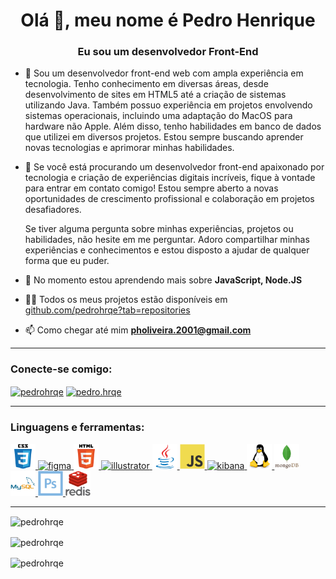 <h1 align="center">Olá 👋, meu nome é Pedro Henrique</h1>
<h3 align="center">Eu sou um desenvolvedor Front-End</h3>

- 🔭 Sou um desenvolvedor front-end web com ampla experiência em tecnologia. Tenho conhecimento em diversas áreas, desde desenvolvimento de sites em HTML5 até a criação de sistemas utilizando Java. Também possuo experiência em projetos envolvendo sistemas operacionais, incluindo uma adaptação do MacOS para hardware não Apple. Além disso, tenho habilidades em banco de dados que utilizei em diversos projetos. Estou sempre buscando aprender novas tecnologias e aprimorar minhas habilidades.

- 💬 Se você está procurando um desenvolvedor front-end apaixonado por tecnologia e criação de experiências digitais incríveis, fique à vontade para entrar em contato comigo! Estou sempre aberto a novas oportunidades de crescimento profissional e colaboração em projetos desafiadores.

    Se tiver alguma pergunta sobre minhas experiências, projetos ou habilidades, não hesite em me perguntar. Adoro compartilhar minhas experiências e conhecimentos e estou disposto a ajudar de qualquer forma que eu puder.

- 🌱 No momento estou aprendendo mais sobre **JavaScript, Node.JS**

- 👨‍💻 Todos os meus projetos estão disponíveis em
[github.com/pedrohrqe?tab=repositories](github.com/pedrohrqe?tab=repositories)

- 📫 Como chegar até mim **<pholiveira.2001@gmail.com>**

<hr>

<h3 align="left">Conecte-se comigo:</h3>
<p align="left">
    <a href="https://linkedin.com/in/pedrohrqe" target="blank"><img align="center"
            src="https://raw.githubusercontent.com/rahuldkjain/github-profile-readme-generator/master/src/images/icons/Social/linked-in-alt.svg"
            alt="pedrohrqe" height="30" width="40" /></a>
    <a href="https://instagram.com/pedro.hrqe" target="blank"><img align="center"
            src="https://raw.githubusercontent.com/rahuldkjain/github-profile-readme-generator/master/src/images/icons/Social/instagram.svg"
            alt="pedro.hrqe" height="30" width="40" /></a>
</p>
<hr>
<h3 align="left">Linguagens e ferramentas:</h3>
<p align="left"> <a href="https://www.w3schools.com/css/" target="_blank" rel="noreferrer"> <img
            src="https://raw.githubusercontent.com/devicons/devicon/master/icons/css3/css3-original-wordmark.svg"
            alt="css3" width="40" height="40" /> </a> <a href="https://www.figma.com/" target="_blank" rel="noreferrer">
        <img src="https://www.vectorlogo.zone/logos/figma/figma-icon.svg" alt="figma" width="40" height="40" /> </a> <a
        href="https://www.w3.org/html/" target="_blank" rel="noreferrer"> <img
            src="https://raw.githubusercontent.com/devicons/devicon/master/icons/html5/html5-original-wordmark.svg"
            alt="html5" width="40" height="40" /> </a> <a href="https://www.adobe.com/in/products/illustrator.html"
        target="_blank" rel="noreferrer"> <img
            src="https://www.vectorlogo.zone/logos/adobe_illustrator/adobe_illustrator-icon.svg" alt="illustrator"
            width="40" height="40" /> </a> <a href="https://www.java.com" target="_blank" rel="noreferrer"> <img
            src="https://raw.githubusercontent.com/devicons/devicon/master/icons/java/java-original.svg" alt="java"
            width="40" height="40" /> </a> <a href="https://developer.mozilla.org/en-US/docs/Web/JavaScript"
        target="_blank" rel="noreferrer"> <img
            src="https://raw.githubusercontent.com/devicons/devicon/master/icons/javascript/javascript-original.svg"
            alt="javascript" width="40" height="40" /> </a> <a href="https://www.elastic.co/kibana" target="_blank"
        rel="noreferrer"> <img src="https://www.vectorlogo.zone/logos/elasticco_kibana/elasticco_kibana-icon.svg"
            alt="kibana" width="40" height="40" /> </a> <a href="https://www.linux.org/" target="_blank"
        rel="noreferrer"> <img
            src="https://raw.githubusercontent.com/devicons/devicon/master/icons/linux/linux-original.svg" alt="linux"
            width="40" height="40" /> </a> <a href="https://www.mongodb.com/" target="_blank" rel="noreferrer"> <img
            src="https://raw.githubusercontent.com/devicons/devicon/master/icons/mongodb/mongodb-original-wordmark.svg"
            alt="mongodb" width="40" height="40" /> </a> <a href="https://www.mysql.com/" target="_blank"
        rel="noreferrer"> <img
            src="https://raw.githubusercontent.com/devicons/devicon/master/icons/mysql/mysql-original-wordmark.svg"
            alt="mysql" width="40" height="40" /> </a> <a href="https://www.photoshop.com/en" target="_blank"
        rel="noreferrer"> <img
            src="https://raw.githubusercontent.com/devicons/devicon/master/icons/photoshop/photoshop-line.svg"
            alt="photoshop" width="40" height="40" /> </a> <a href="https://redis.io" target="_blank" rel="noreferrer">
        <img src="https://raw.githubusercontent.com/devicons/devicon/master/icons/redis/redis-original-wordmark.svg"
            alt="redis" width="40" height="40" /> </a> </p>
<hr>
<p><img align="center"src="https://github-readme-stats.vercel.app/api/top-langs?username=pedrohrqe&show_icons=true&locale=pt-BR&layout=compact&theme=dark" alt="pedrohrqe"/></p>
<p><img align="center" src="https://github-readme-stats.vercel.app/api?username=pedrohrqe&show_icons=true&theme=dark&locale=pt-BR" alt="pedrohrqe" /></p>
<p><img align="center" src="https://github-readme-streak-stats.herokuapp.com/?user=pedrohrqe&locale=pt-BR&theme=dark" alt="pedrohrqe" /></p>
